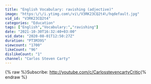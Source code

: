 ```yaml
---
title: "English Vocabulary: ravishing (adjective)"
image: "https:\/\/i.ytimg.com\/vi\/V3RK23CQ2t4\/hqdefault.jpg"
vid_id: "V3RK23CQ2t4"
categories: "Education"
tags: ["English","Vocabulary:","ravishing"]
date: "2021-10-30T16:32:40+03:00"
vid_date: "2020-08-01T12:50:27Z"
duration: "PT3M39S"
viewcount: "1700"
likeCount: "96"
dislikeCount: "1"
channel: "Carlos Steven Carty"
---
```

{% raw %}Subscribe: <a rel="nofollow" target="blank" href="http://youtube.com/c/CarlosstevencartyCritic">http://youtube.com/c/CarlosstevencartyCritic</a>{% endraw %}
